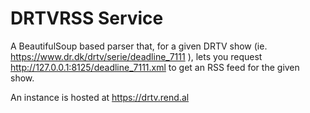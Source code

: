 # DRTVRSS Service
A BeautifulSoup based parser that, for a given DRTV show (ie. https://www.dr.dk/drtv/serie/deadline_7111 ), lets you request http://127.0.0.1:8125/deadline_7111.xml to get an RSS feed for the given show.

An instance is hosted at https://drtv.rend.al
